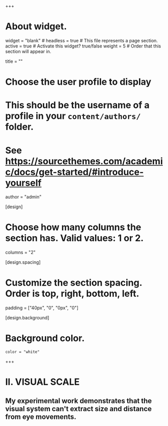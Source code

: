 +++
# About widget.
widget = "blank"  # 
headless = true  # This file represents a page section.
active = true  # Activate this widget? true/false
weight = 5  # Order that this section will appear in.

title = ""

# Choose the user profile to display
# This should be the username of a profile in your `content/authors/` folder.
# See https://sourcethemes.com/academic/docs/get-started/#introduce-yourself
author = "admin"

[design]
  # Choose how many columns the section has. Valid values: 1 or 2.
  columns = "2"

[design.spacing]
  # Customize the section spacing. Order is top, right, bottom, left.
  padding = ["40px", "0", "0px", "0"]

[design.background]
  # Background color.
    color = "white"

+++

# II. VISUAL SCALE

## My experimental work demonstrates that the visual system can't extract size and distance from eye movements.